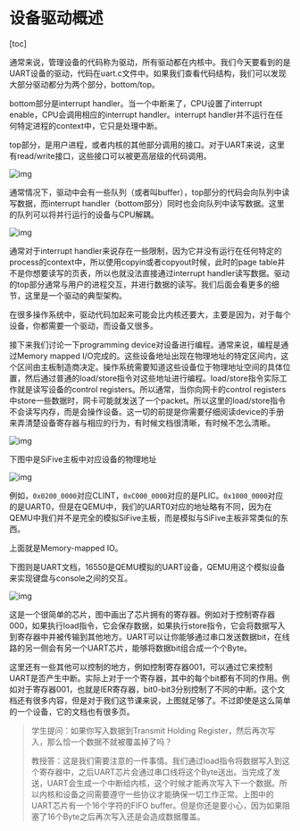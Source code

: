 # 设备驱动概述

[toc]

通常来说，管理设备的代码称为驱动，所有驱动都在内核中。我们今天要看到的是UART设备的驱动，代码在uart.c文件中。如果我们查看代码结构，我们可以发现大部分驱动都分为两个部分，bottom/top。

bottom部分是interrupt handler。当一个中断来了，CPU设置了interrupt enable，CPU会调用相应的interrupt handler。interrupt handler并不运行在任何特定进程的context中，它只是处理中断。

top部分，是用户进程，或者内核的其他部分调用的接口。对于UART来说，这里有read/write接口，这些接口可以被更高层级的代码调用。

![img](.assets/image%20(358).png)

通常情况下，驱动中会有一些队列（或者叫buffer），top部分的代码会向队列中读写数据，而interrupt handler（bottom部分）同时也会向队列中读写数据。这里的队列可以将并行运行的设备与CPU解耦。

![img](.assets/image%20(359).png)

通常对于interrupt handler来说存在一些限制，因为它并没有运行在任何特定的process的context中，所以使用copyin或者copyout时候，此时的page table并不是你想要读写的页表，所以也就没法直接通过interrupt handler读写数据。驱动的top部分通常与用户的进程交互，并进行数据的读写。我们后面会看更多的细节，这里是一个驱动的典型架构。

在很多操作系统中，驱动代码加起来可能会比内核还要大，主要是因为，对于每个设备，你都需要一个驱动，而设备又很多。

接下来我们讨论一下programming device对设备进行编程。通常来说，编程是通过Memory mapped I/O完成的。这些设备地址出现在物理地址的特定区间内，这个区间由主板制造商决定。操作系统需要知道这些设备位于物理地址空间的具体位置，然后通过普通的load/store指令对这些地址进行编程。load/store指令实际工作就是读写设备的control registers。所以通常，当你向网卡的control registers中store一些数据时，网卡可能就发送了一个packet。所以这里的load/store指令不会读写内存，而是会操作设备。这一切的前提是你需要仔细阅读device的手册来弄清楚设备寄存器与相应的行为，有时候文档很清晰，有时候不怎么清晰。

![img](.assets/image%20(384).png)

下图中是SiFive主板中对应设备的物理地址

![img](.assets/image%20(371).png)

例如，`0x0200_0000`对应CLINT，`0xC000_0000`对应的是PLIC。`0x1000_0000`对应的是UART0，但是在QEMU中，我们的UART0对应的地址略有不同，因为在QEMU中我们并不是完全的模拟SiFive主板，而是模拟与SiFive主板非常类似的东西。

上面就是Memory-mapped IO。

下图则是UART文档，16550是QEMU模拟的UART设备，QEMU用这个模拟设备来实现键盘与console之间的交互。

![img](.assets/image%20(444).png)

这是一个很简单的芯片，图中画出了芯片拥有的寄存器。例如对于控制寄存器000，如果执行load指令，它会保存数据，如果执行store指令，它会将数据写入到寄存器中并被传输到其他地方。UART可以让你能够通过串口发送数据bit，在线路的另一侧会有另一个UART芯片，能够将数据bit组合成一个个Byte。

这里还有一些其他可以控制的地方，例如控制寄存器001，可以通过它来控制UART是否产生中断。实际上对于一个寄存器，其中的每个bit都有不同的作用。例如对于寄存器001，也就是IER寄存器，bit0-bit3分别控制了不同的中断。这个文档还有很多内容，但是对于我们这节课来说，上图就足够了。不过即使是这么简单的一个设备，它的文档也有很多页。

>学生提问：如果你写入数据到Transmit Holding Register，然后再次写入，那么恰一个数据不就被覆盖掉了吗？
>
>教授答：这是我们需要注意的一件事情。我们通过load指令将数据写入到这个寄存器中，之后UART芯片会通过串口线将这个Byte送出。当完成了发送，UART会生成一个中断给内核，这个时候才能再次写入下一个数据。所以内核和设备之间需要遵守一些协议才能确保一切工作正常。上图中的UART芯片有一个16个字符的FIFO buffer。但是你还是要小心，因为如果阻塞了16个Byte之后再次写入还是会造成数据覆盖。

